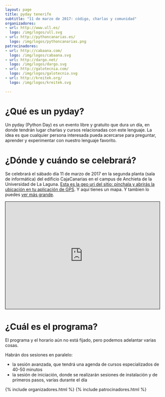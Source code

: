```yaml
---
layout: page
title: pyday tenerife
subtitle: "11 de marzo de 2017: código, charlas y comunidad"
organizadores:
- url: http://www.ull.es/
  logo: /img/logos/ull.svg
- url: http://pythoncanarias.es/
  logo: /img/logos/pythoncanarias.png
patrocinadores:
- url: http://cabaana.com/
  logo: /img/logos/cabaana.svg
- url: http://dargo.net/
  logo: /img/logos/dargo.svg
- url: http://galotecnia.com/
  logo: /img/logos/galotecnia.svg
- url: http://kreitek.org/
  logo: /img/logos/kreitek.svg
  
---
```


# ¿Qué es un pyday?

Un pyday (Python Day) es un evento libre y gratuito que dura un día, en donde
tendrán lugar charlas y cursos relacionadas con este lenguaje. La idea es que
cualquier persona interesada pueda acercarse para preguntar, aprender y
experimentar con nuestro lenguaje favorito.

# ¿Dónde y cuándo se celebrará?

Se celebrará el sábado día 11 de marzo de 2017 en la segunda planta (sala de
informática) del edificio CajaCanarias en el campus de Anchieta de la
Universidad de La Laguna. [Esta es la geo uri del sitio: pínchala y abrirás la
ubicación en tu aplicación de GPS](geo:28.48110,-16.32270?z=19). Y aquí tienes
un mapa. Y tambien lo puedes [ver más grande](http://www.openstreetmap.org/?mlat=28.48117&amp;mlon=-16.32274#map=19/28.48117/-16.32274&amp;layers=N).

<iframe width="100%" height="350" frameborder="0" scrolling="no" marginheight="0" marginwidth="0" src="http://www.openstreetmap.org/export/embed.html?bbox=-16.324329078197483%2C28.48029373939774%2C-16.32114797830582%2C28.48203835729741&amp;layer=mapnik&amp;marker=28.481166051950126%2C-16.322738528251648" style="border: 1px solid black"></iframe>


# ¿Cuál es el programa?

El programa y el horario aún no está fijado, pero podemos adelantar varias cosas.

Habrán dos sesiones en paralelo:

- la sesión avanzada, que tendrá una agenda de cursos especializados de 40-50 minutos
- la sesión de iniciación, donde se realizarán sesiones de instalación y de primeros pasos, varías durante el día

{% include organizadores.html %}
{% include patrocinadores.html %}

